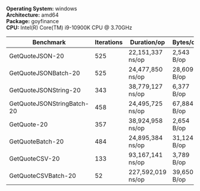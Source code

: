 **Operating System:** windows  
**Architecture:** amd64  
**Package:** goyfinance  
**CPU:** Intel(R) Core(TM) i9-10900K CPU @ 3.70GHz

| Benchmark                                    | Iterations | Duration/op     | Bytes/op   | Allocs/op |
|----------------------------------------------|------------|-----------------|------------|-----------|
| GetQuoteJSON-20                              | 525        | 22,151,337 ns/op | 2,543 B/op | 84 allocs/op |
| GetQuoteJSONBatch-20                         | 525        | 24,477,850 ns/op | 28,609 B/op | 874 allocs/op |
| GetQuoteJSONString-20                        | 343        | 38,779,127 ns/op | 6,377 B/op | 44 allocs/op |
| GetQuoteJSONStringBatch-20                   | 458        | 24,495,725 ns/op | 67,884 B/op | 478 allocs/op |
| GetQuote-20                                  | 357        | 38,924,958 ns/op | 2,654 B/op | 86 allocs/op |
| GetQuoteBatch-20                             | 484        | 24,895,384 ns/op | 31,124 B/op | 898 allocs/op |
| GetQuoteCSV-20                               | 133        | 93,167,141 ns/op | 3,789 B/op | 46 allocs/op |
| GetQuoteCSVBatch-20                          | 52         | 227,592,019 ns/op | 39,650 B/op | 494 allocs/op |
